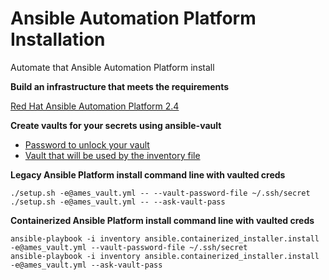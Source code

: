 # Ansible Automation Platform Installation
Automate that Ansible Automation Platform install

**Build an infrastructure that meets the requirements**

[Red Hat Ansible Automation Platform 2.4](https://docs.redhat.com/en/documentation/red_hat_ansible_automation_platform/2.4/ "Red Hat Ansible Automation Platform 2.4")

**Create vaults for your secrets using ansible-vault**
- [Password to unlock your vault](https://github.com/ericcames/aap.platform.install/blob/main/roles/ansible_platform_install/files/secret_example.yml "Password to unlock your vault")
- [Vault that will be used by the inventory file](https://github.com/ericcames/aap.platform.install/blob/main/roles/ansible_platform_install/files/vault_example.yml "Vault that will be used by the inventory file")

**Legacy Ansible Platform install command line with vaulted creds**
```
./setup.sh -e@ames_vault.yml -- --vault-password-file ~/.ssh/secret
./setup.sh -e@ames_vault.yml -- --ask-vault-pass
```
**Containerized Ansible Platform install command line with vaulted creds**
```
ansible-playbook -i inventory ansible.containerized_installer.install -e@ames_vault.yml --vault-password-file ~/.ssh/secret
ansible-playbook -i inventory ansible.containerized_installer.install -e@ames_vault.yml --ask-vault-pass

```